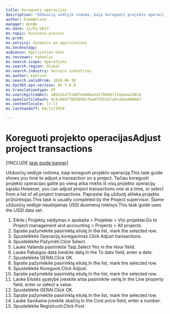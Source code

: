 ```yaml
--- 
title: Koreguoti operacijas
description: "Užduočių vedlyje rodoma, kaip koreguoti projekto operaciją."
author: KimANelson
manager: AnnBe
ms.date: 11/01/2017
ms.topic: business-process
ms.prod: 
ms.service: dynamics-ax-applications
ms.technology: 
audience: Application User
ms.reviewer: twheeloc
ms.search.scope: Operations
ms.search.region: Global
ms.search.industry: Service industries
ms.author: knelson
ms.search.validFrom: 2016-06-30
ms.dyn365.ops.version: AX 7.0.0
ms.translationtype: HT
ms.sourcegitcommit: a8b5a5af5108744406a3d2fb84d7151baea2481b
ms.openlocfilehash: 0c9c868ff68369817be8f5951b7a9ca6da488067
ms.contentlocale: lt-lt
ms.lasthandoff: 04/13/2018

---
```

# <a name="adjust-project-transactions"></a><span data-ttu-id="82478-103">Koreguoti projekto operacijas</span><span class="sxs-lookup"><span data-stu-id="82478-103">Adjust project transactions</span></span>

[!INCLUDE [task guide banner](../../includes/task-guide-banner.md)]

<span data-ttu-id="82478-104">Užduočių vedlyje rodoma, kaip koreguoti projekto operaciją.</span><span class="sxs-lookup"><span data-stu-id="82478-104">This task guide shows you how to adjust a transaction on a project.</span></span> <span data-ttu-id="82478-105">Tačiau koreguoti projekto operacijas galite po vieną arba rinktis iš visų projekto operacijų sąrašo.</span><span class="sxs-lookup"><span data-stu-id="82478-105">However, you can adjust project transactions one at a time, or select from a list of all project transactions.</span></span> <span data-ttu-id="82478-106">Paprastai šią užduotį atlieka projekto prižiūrėtojas.</span><span class="sxs-lookup"><span data-stu-id="82478-106">This task is usually completed by the Project supervisor.</span></span> <span data-ttu-id="82478-107">Šiame užduočių vedlyje naudojamas USSI duomenų rinkinys.</span><span class="sxs-lookup"><span data-stu-id="82478-107">This task guide uses the USSI data set.</span></span>

1. <span data-ttu-id="82478-108">Eikite į Projektų valdymas ir apskaita > Projektai > Visi projektai.</span><span class="sxs-lookup"><span data-stu-id="82478-108">Go to Project management and accounting > Projects > All projects.</span></span> 
2. <span data-ttu-id="82478-109">Sąraše pažymėkite pasirinktą eilutę.</span><span class="sxs-lookup"><span data-stu-id="82478-109">In the list, mark the selected row.</span></span> 
3. <span data-ttu-id="82478-110">Spustelėkite Operacijų koregavimas.</span><span class="sxs-lookup"><span data-stu-id="82478-110">Click Adjust transactions.</span></span> 
4. <span data-ttu-id="82478-111">Spustelėkite Pažymėti.</span><span class="sxs-lookup"><span data-stu-id="82478-111">Click Select.</span></span> 
5. <span data-ttu-id="82478-112">Lauke Valanda pasirinkite Taip.</span><span class="sxs-lookup"><span data-stu-id="82478-112">Select Yes in the Hour field.</span></span> 
6. <span data-ttu-id="82478-113">Lauke Pabaigos data įveskite datą.</span><span class="sxs-lookup"><span data-stu-id="82478-113">In the To date field, enter a date.</span></span> 
7. <span data-ttu-id="82478-114">Spustelėkite GERAI.</span><span class="sxs-lookup"><span data-stu-id="82478-114">Click OK.</span></span> 
8. <span data-ttu-id="82478-115">Sąraše pažymėkite pasirinktą eilutę.</span><span class="sxs-lookup"><span data-stu-id="82478-115">In the list, mark the selected row.</span></span> 
9. <span data-ttu-id="82478-116">Spustelėkite Koreguoti.</span><span class="sxs-lookup"><span data-stu-id="82478-116">Click Adjust.</span></span> 
10. <span data-ttu-id="82478-117">Sąraše pažymėkite pasirinktą eilutę.</span><span class="sxs-lookup"><span data-stu-id="82478-117">In the list, mark the selected row.</span></span> 
11. <span data-ttu-id="82478-118">Lauke Eilutės ypatybė įveskite arba pasirinkite vertę.</span><span class="sxs-lookup"><span data-stu-id="82478-118">In the Line property field, enter or select a value.</span></span> 
12. <span data-ttu-id="82478-119">Spustelėkite GERAI.</span><span class="sxs-lookup"><span data-stu-id="82478-119">Click OK.</span></span> 
13. <span data-ttu-id="82478-120">Sąraše pažymėkite pasirinktą eilutę.</span><span class="sxs-lookup"><span data-stu-id="82478-120">In the list, mark the selected row.</span></span> 
14. <span data-ttu-id="82478-121">Lauke Savikaina įveskite skaičių.</span><span class="sxs-lookup"><span data-stu-id="82478-121">In the Cost price field, enter a number.</span></span> 
15. <span data-ttu-id="82478-122">Spustelėkite Registruoti.</span><span class="sxs-lookup"><span data-stu-id="82478-122">Click Post.</span></span> 


